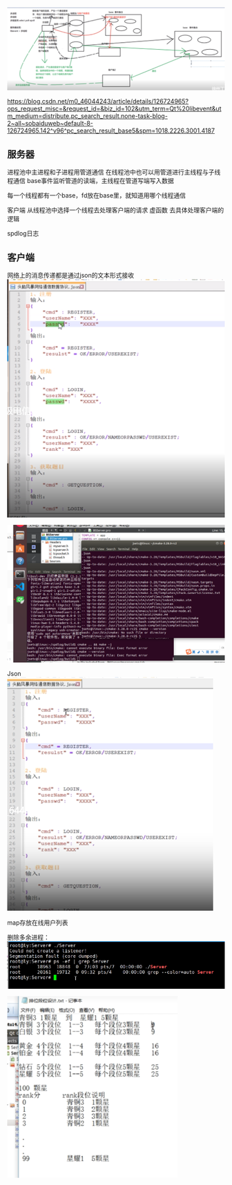 

![框架](${currentFileDir}/20231020093658.png)

https://blog.csdn.net/m0_46044243/article/details/126724965?ops_request_misc=&request_id=&biz_id=102&utm_term=Qt%20libevent&utm_medium=distribute.pc_search_result.none-task-blog-2~all~sobaiduweb~default-8-126724965.142^v96^pc_search_result_base5&spm=1018.2226.3001.4187

## 服务器

进程池中主进程和子进程用管道通信
在线程池中也可以用管道进行主线程与子线程通信
base事件监听管道的读端，主线程在管道写端写入数据

每一个线程都有一个base，fd放在base里，就知道用哪个线程通信


客户端 从线程池中选择一个线程去处理客户端的请求
虚函数 去具体处理客户端的逻辑


spdlog日志


## 客户端
网络上的消息传递都是通过json的文本形式接收
![](${currentFileDir}/20231021122048.png)

![](${currentFileDir}/20231021210243.png)

Json
![](${currentFileDir}/20231023094425.png)


map存放在线用户列表

删除多余进程：
![](${currentFileDir}/20231023170038.png)


![](${currentFileDir}/20231023200935.png)